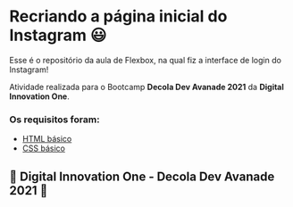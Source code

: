 # Recriando a página inicial do Instagram 😃

Esse é o repositório da aula de Flexbox, na qual fiz a interface de login do Instagram! 

Atividade realizada para o Bootcamp **Decola Dev Avanade 2021** da **Digital Innovation One**.

### Os requisitos foram:

* [HTML básico](https://www.w3schools.com/html/)
* [CSS básico](https://developer.mozilla.org/pt-BR/docs/Web/CSS)

## 🚀 Digital Innovation One - Decola Dev Avanade 2021 🚀